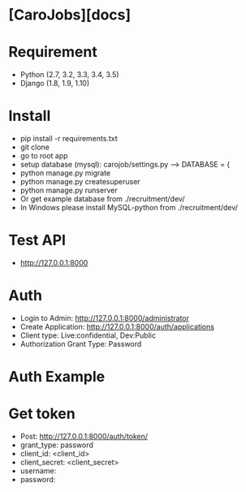 # [CaroJobs][docs]

# Requirement
* Python (2.7, 3.2, 3.3, 3.4, 3.5)
* Django (1.8, 1.9, 1.10)

# Install
* pip install -r requirements.txt
* git clone <link bitbucket>
* go to root app
* setup database (mysql): carojob/settings.py --> DATABASE = {
* python manage.py migrate
* python manage.py createsuperuser
* python manage.py runserver
* Or get example database from ./recruitment/dev/
* In Windows please install MySQL-python from ./recruitment/dev/

# Test API
* http://127.0.0.1:8000

# Auth
* Login to Admin: http://127.0.0.1:8000/administrator
* Create Application: http://127.0.0.1:8000/auth/applications
* Client type: Live:confidential, Dev:Public
* Authorization Grant Type: Password

# Auth Example
# Get token
* Post: http://127.0.0.1:8000/auth/token/
* grant_type: password
* client_id: <client_id>
* client_secret: <client_secret>
* username: <username>
* password: <password>

